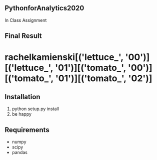 ## PythonforAnalytics2020
In Class Assignment

## Final Result
# rachelkamienski[('lettuce_', '00')][('lettuce_', '01')][('tomato_', '00')][('tomato_', '01')][('tomato_', '02')]


## Installation

1. python setup.py install
2. be happy

## Requirements

* numpy
* scipy
* pandas
